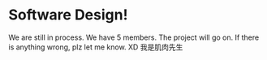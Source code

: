 # Software Design!
We are still in process. We have 5 members. The project will go on. If there is anything wrong, plz let me know. XD
我是肌肉先生
